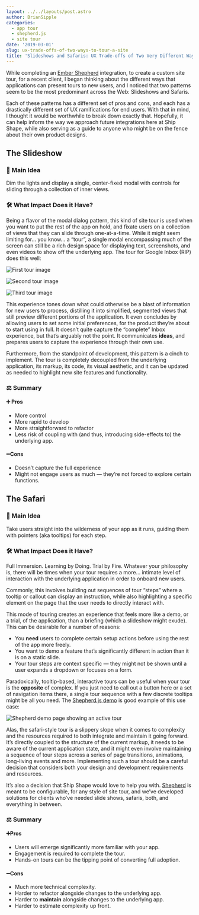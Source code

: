 ```yaml
---
layout: ../../layouts/post.astro
author: BrianSipple
categories: 
  - app tour
  - shepherd.js
  - site tour
date: '2019-03-01'
slug: ux-trade-offs-of-two-ways-to-tour-a-site
title: 'Slideshows and Safaris: UX Trade-offs of Two Very Different Ways To Tour a Site'
---
```


While completing an [Ember Shepherd](https://github.com/shipshapecode/ember-shepherd) integration, to create a custom site
tour, for a recent client, I began thinking about the different ways that applications can present tours to new users, and 
I noticed that two patterns seem to be the most predominant across the Web: Slideshows and Safaris.

Each of these patterns has a different set of pros and cons, and each has a drastically different set of UX ramifications 
for end users. With that in mind, I thought it would be worthwhile to break down exactly that. Hopefully, it can help 
inform the way we approach future integrations here at Ship Shape, while also serving as a guide to anyone who might be on 
the fence about their own product designs.

## The Slideshow
### 🔑 Main Idea
Dim the lights and display a single, center-fixed modal with controls for sliding through a collection of inner views.

### 🛠 What Impact Does it Have?
Being a flavor of the modal dialog pattern, this kind of site tour is used when you want to put the rest of the app on hold, 
and fixate users on a collection of views that they can slide through one-at-a-time. While it might seem limiting for… you know… a “tour”, 
a single modal encompassing much of the screen can still be a rich design space for displaying text, screenshots, and even videos to show 
off the underlying app. The tour for Google Inbox (RIP) does this well:

![First tour image](/img/blog/ux-trade-offs-of-two-ways-to-tour-a-site/inbox-tour-1.png)

![Second tour image](/img/blog/ux-trade-offs-of-two-ways-to-tour-a-site/inbox-tour-2.png)

![Third tour image](/img/blog/ux-trade-offs-of-two-ways-to-tour-a-site/inbox-tour-3.png)

This experience tones down what could otherwise be a blast of information for new users to process, distilling it into simplified, 
segmented views that still preview different portions of the application. It even concludes by allowing users to set some 
initial preferences, for the product they’re about to start using in full. It doesn’t quite capture the “complete” Inbox experience, 
but that’s arguably not the point. It communicates **ideas**, and prepares users to capture the experience through their own use.

Furthermore, from the standpoint of development, this pattern is a cinch to implement. The tour is completely decoupled from the underlying 
application, its markup, its code, its visual aesthetic, and it can be updated as needed to highlight new site features and functionality.

### ⚖️ Summary
#### ➕ Pros
- More control
- More rapid to develop
- More straightforward to refactor
- Less risk of coupling with (and thus, introducing side-effects to) the underlying app.

#### ➖Cons
- Doesn’t capture the full experience 
- Might not engage users as much — they’re not forced to explore certain functions. 


## The Safari
### 🔑 Main Idea
Take users straight into the wilderness of your app as it runs, guiding them with pointers (aka tooltips) for each step. 
 

### 🛠 What Impact Does it Have?
Full Immersion. Learning by Doing. Trial by Fire. Whatever your philosophy is, there will be times when your tour requires a more… intimate 
level of interaction with the underlying application in order to onboard new users. 

Commonly, this involves building out sequences of tour “steps” where a tooltip or callout can display an instruction, while also highlighting 
a specific element on the page that the user needs to directly interact with. 

This mode of touring creates an experience that feels more like a demo, or a trial, of the application, than a briefing (which a slideshow might exude). 
This can be desirable for a number of reasons:
- You **need** users to complete certain setup actions before using the rest of the app more freely.
- You want to demo a feature that’s significantly different in action than it is on a static slide.
- Your tour steps are context specific — they might not be shown until a user expands a dropdown or focuses on a form.


Paradoxically, tooltip-based, interactive tours can be useful when your tour  is the **opposite** of complex. If you just need to call out a button 
here or a set of navigation items there, a single tour sequence with a few discrete tooltips might be all you need. 
The [Shepherd.js demo](https://shipshapecode.github.io/shepherd/docs/welcome/) is good example of this use case:

![Shepherd demo page showing an active tour](/img/blog/ux-trade-offs-of-two-ways-to-tour-a-site/shephered-tour.png)

Alas, the safari-style tour is a slippery slope when it comes to complexity and the resources required to both integrate and maintain it going forward. 
It’s directly coupled to the structure of the current markup, it needs to be aware of the current application state, and it might even involve maintaining 
a sequence of tour steps across a series of page transitions, animations, long-living events and more. Implementing such a tour should be a careful decision 
that considers both your design and development requirements and resources. 

It’s also a decision that Ship Shape would love to help you with. [Shepherd](https://github.com/shipshapecode/shepherd) is meant to be configurable, 
for any style of site tour, and we’ve developed solutions for clients who’ve needed slide shows, safaris, both, and everything in between.

### ⚖️ Summary
#### ➕Pros
- Users will emerge significantly more familiar with your app. 
- Engagement is required to complete the tour. 
- Hands-on tours can be the tipping point of converting full adoption.
#### ➖Cons
- Much more technical complexity.
- Harder to refactor alongside changes to the underlying app.
- Harder to **maintain** alongside changes to the underlying app.
- Harder to estimate complexity up front. 

